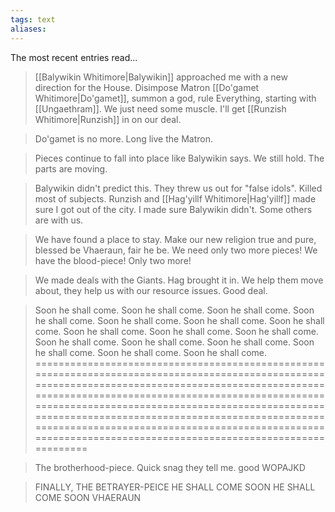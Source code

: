 ```yaml
---
tags: text
aliases:
---
```


The most recent entries read...

> [[Balywikin Whitimore|Balywikin]] approached me with a new direction for the House. Disimpose Matron [[Do'gamet Whitimore|Do'gamet]], summon a god, rule Everything, starting with [[Ungaethram]]. We just need some muscle. I'll get [[Runzish Whitimore|Runzish]] in on our deal.

> Do'gamet is no more. Long live the Matron.

> Pieces continue to fall into place like Balywikin says. We still hold. The parts are moving.

> Balywikin didn't predict this. They threw us out for "false idols". Killed most of subjects. Runzish and [[Hag'yillf Whitimore|Hag'yillf]] made sure I got out of the city. I made sure Balywikin didn't. Some others are with us.

> We have found a place to stay. Make our new religion true and pure, blessed be Vhaeraun, fair he be. We need only two more pieces! We have the blood-piece! Only two more!

> We made deals with the Giants. Hag brought it in. We help them move about, they help us with our resource issues. Good deal.

> Soon he shall come. Soon he shall come. Soon he shall come. Soon he shall come. Soon he shall come. Soon he shall come. Soon he shall come. Soon he shall come. Soon he shall come. Soon he shall come. Soon he shall come. Soon he shall come. Soon he shall come. Soon he shall come. Soon he shall come. Soon he shall come. =========================================================================================================================================================================================================================================================================================================================================================================================================================

> The brotherhood-piece. Quick snag they tell me. good WOPAJKD

> FINALLY, THE BETRAYER-PEICE
> HE SHALL COME SOON HE SHALL COME SOON
> VHAERAUN